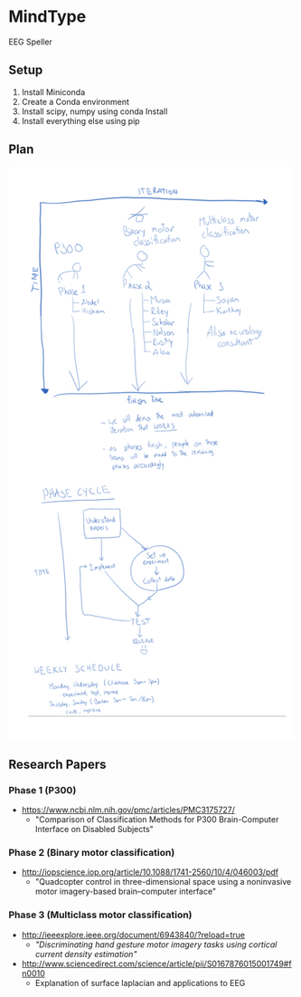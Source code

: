 # MindType
EEG Speller

## Setup
1. Install Miniconda
2. Create a Conda environment
3. Install scipy, numpy using conda Install
4. Install everything else using pip

## Plan
![Plan](Meetings/resources/2017-07-17.png?raw=true "Plan")

## Research Papers
### Phase 1 (P300)
- https://www.ncbi.nlm.nih.gov/pmc/articles/PMC3175727/
    - "Comparison of Classification Methods for P300 Brain-Computer Interface on Disabled Subjects"
### Phase 2 (Binary motor classification)
- http://iopscience.iop.org/article/10.1088/1741-2560/10/4/046003/pdf
    - "Quadcopter control in three-dimensional space using a noninvasive motor imagery-based brain–computer interface"
### Phase 3 (Multiclass motor classification)
- http://ieeexplore.ieee.org/document/6943840/?reload=true
    - *"Discriminating hand gesture motor imagery tasks using cortical current density estimation"*
- http://www.sciencedirect.com/science/article/pii/S0167876015001749#fn0010
    - Explanation of surface laplacian and applications to EEG
